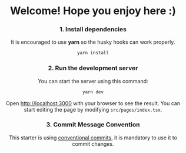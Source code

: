 <div align="center">

# Welcome! Hope you enjoy here :)

### 1. Install dependencies

It is encouraged to use **yarn** so the husky hooks can work properly.

```bash
yarn install
```

### 2. Run the development server

You can start the server using this command:

```bash
yarn dev
```

Open [http://localhost:3000](http://localhost:3000) with your browser to see the result. You can start editing the page by modifying `src/pages/index.tsx`.

### 3. Commit Message Convention

This starter is using [conventional commits](https://www.conventionalcommits.org/en/v1.0.0/), it is mandatory to use it to commit changes.
